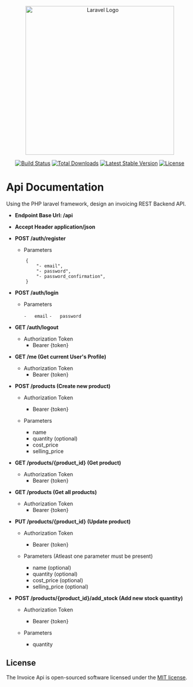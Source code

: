 <p align="center"><a href="https://laravel.com" target="_blank"><img src="https://raw.githubusercontent.com/laravel/art/master/logo-lockup/5%20SVG/2%20CMYK/1%20Full%20Color/laravel-logolockup-cmyk-red.svg" width="400" alt="Laravel Logo"></a></p>

<p align="center">
<a href="https://github.com/laravel/framework/actions"><img src="https://github.com/laravel/framework/workflows/tests/badge.svg" alt="Build Status"></a>
<a href="https://packagist.org/packages/laravel/framework"><img src="https://img.shields.io/packagist/dt/laravel/framework" alt="Total Downloads"></a>
<a href="https://packagist.org/packages/laravel/framework"><img src="https://img.shields.io/packagist/v/laravel/framework" alt="Latest Stable Version"></a>
<a href="https://packagist.org/packages/laravel/framework"><img src="https://img.shields.io/packagist/l/laravel/framework" alt="License"></a>
</p>

# Api Documentation

Using the PHP laravel framework, design an invoicing REST Backend
API.

-   **Endpoint Base Url: /api**

-   **Accept Header application/json**

-   **POST /auth/register**

    -   Parameters

    ```
        {
            "- email",
            "- password",
            "- password_confirmation",
        }
    ```

-   **POST /auth/login**

    -   Parameters

        `-   email`
        `-   password`

-   **GET /auth/logout**

    -   Authorization Token
        -   Bearer {token}

-   **GET /me (Get current User's Profile)**

    -   Authorization Token
        -   Bearer {token}

-   **POST /products (Create new product)**

    -   Authorization Token

        -   Bearer {token}

    -   Parameters
        -   name
        -   quantity (optional)
        -   cost_price
        -   selling_price

-   **GET /products/{product_id} (Get product)**

    -   Authorization Token
        -   Bearer {token}

-   **GET /products (Get all products)**

    -   Authorization Token
        -   Bearer {token}

-   **PUT /products/{product_id} (Update product)**

    -   Authorization Token

        -   Bearer {token}

    -   Parameters (Atleast one parameter must be present)
        -   name (optional)
        -   quantity (optional)
        -   cost_price (optional)
        -   selling_price (optional)

-   **POST /products/{product_id}/add_stock (Add new stock quantity)**

    -   Authorization Token

        -   Bearer {token}

    -   Parameters
        -   quantity

## License

The Invoice Api is open-sourced software licensed under the [MIT license](https://opensource.org/licenses/MIT).
